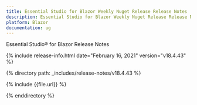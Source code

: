 ```yaml
---
title: Essential Studio for Blazor Weekly Nuget Release Release Notes  
description: Essential Studio for Blazor Weekly Nuget Release Release Notes  
platform: Blazor
documentation: ug
---
```


Essential Studio&reg; for Blazor  Release Notes  

{% include release-info.html date="February 16, 2021"  version="v18.4.43" %} 

{% directory path: _includes/release-notes/v18.4.43 %}

{% include {{file.url}} %}

{% enddirectory %}

